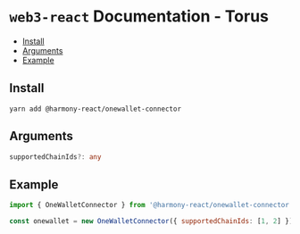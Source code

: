 # `web3-react` Documentation - Torus

- [Install](#install)
- [Arguments](#arguments)
- [Example](#example)

## Install
`yarn add @harmony-react/onewallet-connector`

## Arguments
```typescript
supportedChainIds?: any
```

## Example
```javascript
import { OneWalletConnector } from '@harmony-react/onewallet-connector'

const onewallet = new OneWalletConnector({ supportedChainIds: [1, 2] })
```
